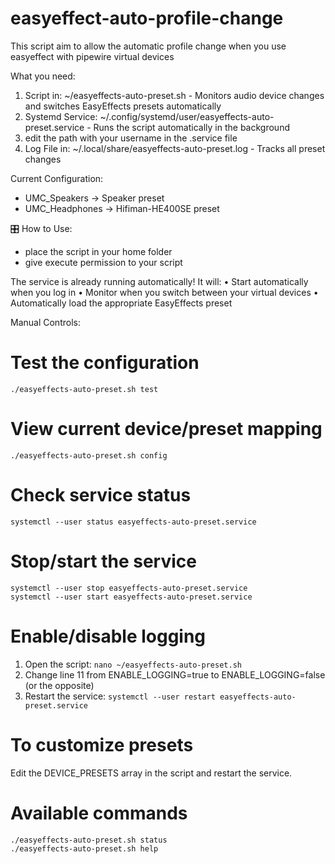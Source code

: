 # easyeffect-auto-profile-change
This script aim to allow the automatic profile change when you use easyeffect with pipewire virtual devices

What you need:
1. Script in: ~/easyeffects-auto-preset.sh - Monitors audio device changes and switches EasyEffects presets automatically
2. Systemd Service: ~/.config/systemd/user/easyeffects-auto-preset.service - Runs the script automatically in the background
3. edit the path with your username in the .service file 
4. Log File in: ~/.local/share/easyeffects-auto-preset.log - Tracks all preset changes

Current Configuration:
+  UMC_Speakers → Speaker preset
+  UMC_Headphones → Hifiman-HE400SE preset

🎛️ How to Use:

- place the script in your home folder
- give execute permission to your script


The service is already running automatically! It will:
•  Start automatically when you log in
•  Monitor when you switch between your virtual devices
•  Automatically load the appropriate EasyEffects preset

Manual Controls:

# Test the configuration
```
./easyeffects-auto-preset.sh test
```
# View current device/preset mapping
```
./easyeffects-auto-preset.sh config
```

# Check service status
```
systemctl --user status easyeffects-auto-preset.service
```
# Stop/start the service
```
systemctl --user stop easyeffects-auto-preset.service
systemctl --user start easyeffects-auto-preset.service
```
# Enable/disable logging
1. Open the script: ``` nano ~/easyeffects-auto-preset.sh ```
2. Change line 11 from ENABLE_LOGGING=true to ENABLE_LOGGING=false (or the opposite)
3. Restart the service: ``` systemctl --user restart easyeffects-auto-preset.service ```

# To customize presets
Edit the DEVICE_PRESETS array in the script and restart the service.

# Available commands
```
./easyeffects-auto-preset.sh status
./easyeffects-auto-preset.sh help
```
